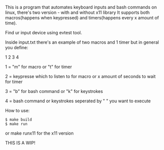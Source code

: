 This is a program that automates keyboard inputs and bash commands on linux, there's two version - with and without x11 library
It supports both macros(happens when keypressed) and timers(happens every x amount of time).

Find ur input device using evtest tool.

Inside input.txt there's an example of two macros and 1 timer but in general you define:

1 2 3 4

1 = "m" for macro or "t" for timer

2 = keypresse which to listen to for macro or x amount of seconds to wait for timer

3 = "b" for bash command or "k" for keystrokes

4 = bash command or keystrokes seperated by " " you want to execute


How to use:
```
$ make build
$ make run
```
or make runx11 for the x11 version


THIS IS A WIP!
